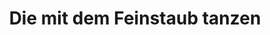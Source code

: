 ---
title: "Die mit dem Feinstaub tanzen"
decription: ""
layout: project
categories: klimawandel
permalink: /showroom/die-mit-dem-feinstaub-tanzen
image: showroom/die-mit-dem-feinstaub-tanzen.png
imageAlternativeText: ""
lang: de
ext_url: https://www.mdr.de/sachsen-anhalt/halle/halle/feinstaub-studentenprojekt-messung-im-club-100.html
---